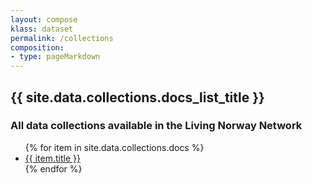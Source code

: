 ```yaml
---
layout: compose
klass: dataset
permalink: /collections
composition:
- type: pageMarkdown
---
```







<h2>{{ site.data.collections.docs_list_title }}</h2>
<h3> All data collections available in the Living Norway Network </h3>
<ul>
   {% for item in site.data.collections.docs %}
      <li><a href="{{ item.url | relative_url }}">{{ item.title }}</a></li>
   {% endfor %}
</ul>
